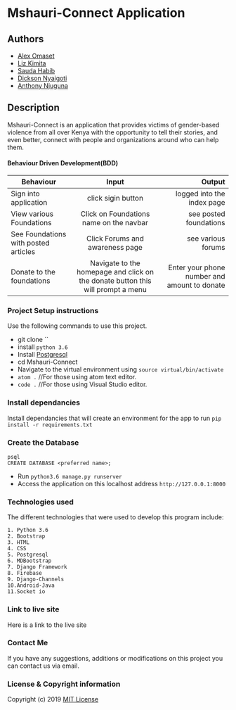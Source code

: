 # Mshauri-Connect Application
## Authors
* [Alex Omaset](https://github.com/alexomaset/)
* [Liz Kimita](https://github.com/lizKimita/)
* [Sauda Habib](https://github.com/saudahabib/)
* [Dickson Nyaigoti](https://github.com/deeksonparlma/)
* [Anthony Njuguna](https://github.com/Antavio/)
## Description
Mshauri-Connect is an application that provides victims of gender-based violence from all over Kenya with the opportunity to tell their stories, and even better, connect with people and organizations around who can help them.  
#### Behaviour Driven Development(BDD)
| Behaviour  |    Input      | Output |
|----------|:-------------:|------:|
| Sign into application | click sigin button | logged into the index page |
| View various Foundations | Click on Foundations name on the navbar  | see posted foundations |
| See Foundations with posted articles | Click Forums and awareness page | see various forums  |   
| Donate to the foundations | Navigate to the homepage and click on the donate button this will prompt a menu | Enter your phone number and amount to donate |                                    | Report anonymously | Click on the realtime chat Icon  | should connect you to the foundations and authorities |      


### Project Setup instructions
Use the following commands to use this project.
- git clone ``
- install `python 3.6`
- Install [Postgresql](https://www.postgresql.org/download/)
- cd Mshauri-Connect
- Navigate to the virtual environment using `source virtual/bin/activate`
- `atom .`  //For those using atom text editor.
- `code .`  //For those using Visual Studio editor.
### Install dependancies
Install dependancies that will create an environment for the app to run `pip install -r requirements.txt`
### Create the Database
```
psql
CREATE DATABASE <preferred name>;
```
- Run `python3.6 manage.py runserver`
- Access the application on this localhost address `http://127.0.0.1:8000`
### Technologies used
The different technologies that were used to develop this program include:
```
1. Python 3.6 
2. Bootstrap
3. HTML
4. CSS
5. Postgresql
6. MDBootstrap
7. Django Framework
8. Firebase
9. Django-Channels
10.Android-Java
11.Socket io
```
### Link to live site
Here is a link to the live site 
### Contact Me
If you have any suggestions, additions or modifications on this project you can contact us via email. 
### License  & Copyright information
Copyright (c) 2019 
[MIT License](./LICENSE)


